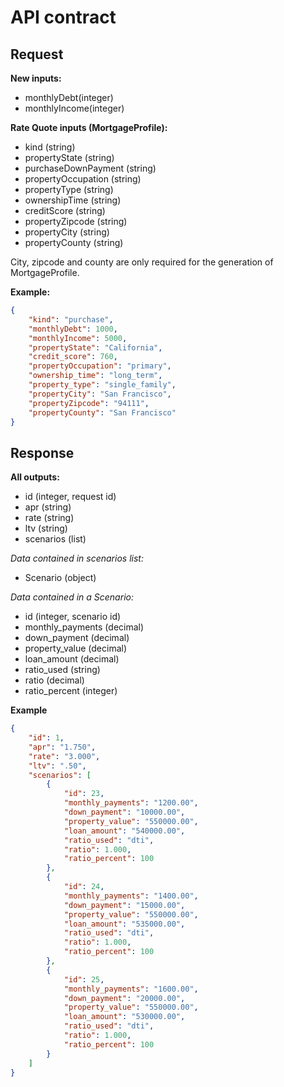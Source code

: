 API contract
============

## Request

**New inputs:**

* monthlyDebt(integer)
* monthlyIncome(integer)

**Rate Quote inputs (MortgageProfile):**

* kind (string)
* propertyState (string)
* purchaseDownPayment (string)
* propertyOccupation (string)
* propertyType (string)
* ownershipTime (string)
* creditScore (string)
* propertyZipcode (string) 
* propertyCity (string)
* propertyCounty (string)

City, zipcode and county are only required for the generation of MortgageProfile.

**Example:**
```json
{
    "kind": "purchase",
    "monthlyDebt": 1000,
    "monthlyIncome": 5000,
    "propertyState": "California",
    "credit_score": 760,
    "propertyOccupation": "primary",
    "ownership_time": "long_term",
    "property_type": "single_family",
    "propertyCity": "San Francisco",
    "propertyZipcode": "94111",
    "propertyCounty": "San Francisco"
}
```
## Response

**All outputs:**

* id (integer, request id)
* apr (string)
* rate (string)
* ltv (string)
* scenarios (list)

_Data contained in scenarios list:_
* Scenario (object)

_Data contained in a Scenario:_
* id (integer, scenario id)
* monthly_payments (decimal)
* down_payment (decimal)
* property_value (decimal)
* loan_amount (decimal)
* ratio_used (string)
* ratio (decimal)
* ratio_percent (integer)


**Example**
```json
{
    "id": 1,
    "apr": "1.750",
    "rate": "3.000",
    "ltv": ".50",
    "scenarios": [
        {
            "id": 23,
            "monthly_payments": "1200.00",
            "down_payment": "10000.00",
            "property_value": "550000.00",
            "loan_amount": "540000.00",
            "ratio_used": "dti",
            "ratio": 1.000,
            "ratio_percent": 100
        },
        {
            "id": 24,
            "monthly_payments": "1400.00",
            "down_payment": "15000.00",
            "property_value": "550000.00",
            "loan_amount": "535000.00",
            "ratio_used": "dti",
            "ratio": 1.000,
            "ratio_percent": 100
        },
        {
            "id": 25,
            "monthly_payments": "1600.00",
            "down_payment": "20000.00",
            "property_value": "550000.00",
            "loan_amount": "530000.00",
            "ratio_used": "dti",
            "ratio": 1.000,
            "ratio_percent": 100
        }
    ]
}
```
